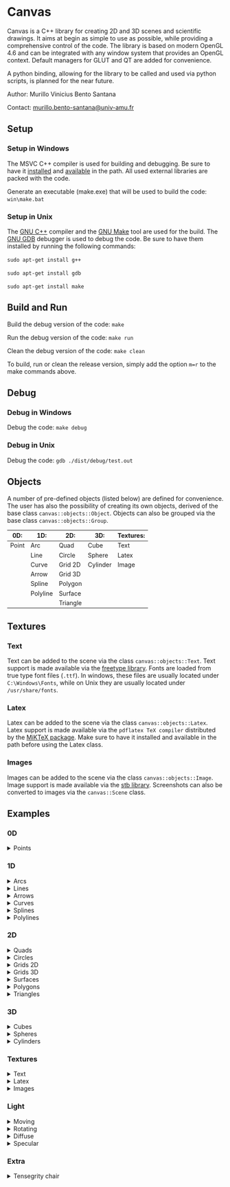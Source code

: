 # Canvas

<!-- markdownlint-disable MD010 MD024 MD033 -->

Canvas is a C++ library for creating 2D and 3D scenes and scientific drawings. It aims at begin as simple to use as possible, while providing a comprehensive control of the code. The library is based on modern OpenGL 4.6 and can be integrated with any window system that provides an OpenGL context. Default managers for GLUT and QT are added for convenience.

A python binding, allowing for the library to be called and used via python scripts, is planned for the near future.

Author: Murillo Vinicius Bento Santana

Contact: [murillo.bento-santana@univ-amu.fr](mailto:murillo.bento-santana@univ-amu.fr)

## Setup

### Setup in Windows

The MSVC C++ compiler is used for building and debugging. Be sure to have it [installed](https://visualstudio.microsoft.com/vs/community/) and [available](https://learn.microsoft.com/en-us/visualstudio/ide/reference/command-prompt-powershell?view=vs-2022) in the path. All used external libraries are packed with the code.

Generate an executable (make.exe) that will be used to build the code: `win\make.bat`

### Setup in Unix

The [GNU C++](https://gcc.gnu.org/) compiler and the [GNU Make](https://www.gnu.org/software/make/) tool are used for the build. The [GNU GDB](https://www.sourceware.org/gdb/) debugger is used to debug the code. Be sure to have them installed by running the following commands:

`sudo apt-get install g++`

`sudo apt-get install gdb`

`sudo apt-get install make`

## Build and Run

Build the debug version of the code: `make`

Run the debug version of the code: `make run`

Clean the debug version of the code: `make clean`

To build, run or clean the release version, simply add the option `m=r` to the make commands above.

## Debug

### Debug in Windows

Debug the code: `make debug`

### Debug in Unix

Debug the code: `gdb ./dist/debug/test.out`

## Objects

A number of pre-defined objects (listed below) are defined for convenience. The user has also the possibility of creating its own objects, derived of the base class `canvas::objects::Object`. Objects can also be grouped via the base class `canvas::objects::Group`.

| 0D:   | 1D:      | 2D:      | 3D:      | Textures: |
|-------|----------|----------|----------|-----------|
| Point | Arc      | Quad     | Cube     | Text      |
|       | Line     | Circle   | Sphere   | Latex     |
|       | Curve    | Grid 2D  | Cylinder | Image     |
|       | Arrow    | Grid 3D  |          |           |
|       | Spline   | Polygon  |          |           |
|       | Polyline | Surface  |          |           |
|       |          | Triangle |          |           |

## Textures

### Text

Text can be added to the scene via the class `canvas::objects::Text`. Text support is made available via the [freetype library](http://freetype.org/). Fonts are loaded from true type font files (`.ttf`). In windows, these files are usually located under `C:\Windows\Fonts`, while on Unix they are usually located under `/usr/share/fonts`.

### Latex

Latex can be added to the scene via the class `canvas::objects::Latex`. Latex support is made available via the `pdflatex TeX compiler` distributed by the [MiKTeX package](https://miktex.org/). Make sure to have it installed and available in the path before using the Latex class.

### Images

Images can be added to the scene via the class `canvas::objects::Image`. Image support is made available via the [stb library](https://github.com/nothings/stb). Screenshots can also be converted to images via the `canvas::Scene` class.

## Examples

### 0D

<details>
	<summary>Points</summary>
	<img src="test/data/tutorial/0D/points.png" height="600"/>

	//canvas
	#include "Canvas/lib/inc/Scene/Scene.hpp"
	#include "Canvas/lib/inc/Objects/0D/Point.hpp"

	void points(canvas::Scene* scene)
	{
		//data
		const unsigned n = 10;
		const float r = 1.0f / n;
		//objects
		for(unsigned i = 0; i < n; i++)
		{
			for(unsigned j = 0; j < n; j++)
			{
				const float x1 = 2 * r * j + r - 1;
				const float x2 = 2 * r * i + r - 1;
				scene->add_object(new canvas::objects::Point);
				((canvas::objects::Point*) scene->object(n * i + j))->position({x1, x2, 0});
			}
		}
	}
</details>

### 1D

<details>
	<summary>Arcs</summary>
	<img src="test/data/tutorial/1D/arcs.png" height="600"/>

	//std
	#include <cmath>

	//canvas
	#include "Canvas/lib/inc/Scene/Scene.hpp"
	#include "Canvas/lib/inc/Objects/1D/Arc.hpp"
	#include "Canvas/lib/inc/Objects/1D/Arrow.hpp"

	void arcs(canvas::Scene* scene)
	{
		//data
		const unsigned n = 10;
		const float r = 1.0f / n;
		//objects
		for(unsigned i = 0; i < n; i++)
		{
			for(unsigned j = 0; j < n; j++)
			{
				scene->add_object(new canvas::objects::Arc);
				((canvas::objects::Arc*) scene->object(n * i + j))->radius(r);
				((canvas::objects::Arc*) scene->object(n * i + j))->angle(0, 0);
				((canvas::objects::Arc*) scene->object(n * i + j))->add_arrow(0.5, true);
				((canvas::objects::Arc*) scene->object(n * i + j))->color_fill({0, 0, 1});
				((canvas::objects::Arc*) scene->object(n * i + j))->color_stroke({1, 1, 1});
				((canvas::objects::Arc*) scene->object(n * i + j))->arrow(0)->width(r / 5);
				((canvas::objects::Arc*) scene->object(n * i + j))->arrow(0)->height(r / 5);
				((canvas::objects::Arc*) scene->object(n * i + j))->angle(1, 2 * M_PI * float(n * i + j) / n / n);
				((canvas::objects::Arc*) scene->object(n * i + j))->shift({2 * r * j + r - 1, 2 * r * i + r - 1, 0});
			}
		}
	}
</details>

<details>
	<summary>Lines</summary>
	<img src="test/data/tutorial/1D/lines.png" height="600"/>

	//canvas
	#include "Canvas/lib/inc/Scene/Scene.hpp"
	#include "Canvas/lib/inc/Objects/1D/Line.hpp"
	#include "Canvas/lib/inc/Objects/1D/Arrow.hpp"

	void lines(canvas::Scene* scene)
	{
		//data
		float s = 0.90f;
		const unsigned n = 5;
		const float x1[] = {-1, +1, +1, -1};
		const float x2[] = {-1, -1, +1, +1};
		//objects
		for(unsigned i = 0; i < n; i++)
		{
			for(unsigned j = 0; j < 4; j++)
			{
				scene->add_object(new canvas::objects::Line);
				((canvas::objects::Line*) scene->object(4 * i + j))->add_arrow(0.50f, true);
				((canvas::objects::Line*) scene->object(4 * i + j))->arrow(0)->width(s / 10);
				((canvas::objects::Line*) scene->object(4 * i + j))->arrow(0)->height(s / 10);
				((canvas::objects::Line*) scene->object(4 * i + j))->point(0, {s * x1[(j + 0) % 4], s * x2[(j + 0) % 4], 0});
				((canvas::objects::Line*) scene->object(4 * i + j))->point(1, {s * x1[(j + 1) % 4], s * x2[(j + 1) % 4], 0});
			}
			s /= 2;
		}
	}
</details>

<details>
	<summary>Arrows</summary>
	<img src="test/data/tutorial/1D/arrows.png" height="600"/>

	//canvas
	#include "Canvas/lib/inc/Scene/Scene.hpp"
	#include "Canvas/lib/inc/Objects/1D/Line.hpp"
	#include "Canvas/lib/inc/Objects/1D/Arrow.hpp"

	void arrows(canvas::Scene* scene)
	{
		//objects
		canvas::objects::Line* a1 = new canvas::objects::Line;
		canvas::objects::Line* a2 = new canvas::objects::Line;
		canvas::objects::Line* a3 = new canvas::objects::Line;
		//setup
		a1->add_arrow(1, true);
		a2->add_arrow(1, true);
		a3->add_arrow(1, true);
		a1->point(0, {0, 0, 0});
		a1->point(1, {1, 0, 0});
		a2->point(0, {0, 0, 0});
		a2->point(1, {0, 1, 0});
		a3->point(0, {0, 0, 0});
		a3->point(1, {0, 0, 1});
		a1->color_stroke({1, 0, 0});
		a2->color_stroke({0, 1, 0});
		a3->color_stroke({0, 0, 1});
		//scene
		scene->add_object(a1);
		scene->add_object(a2);
		scene->add_object(a3);
	}
</details>

<details>
	<summary>Curves</summary>
	<img src="test/data/tutorial/1D/curves.png" height="600"/>

	//std
	#include <cmath>

	//canvas
	#include "Canvas/lib/inc/Scene/Scene.hpp"
	#include "Canvas/lib/inc/Objects/1D/Curve.hpp"
	#include "Canvas/lib/inc/Objects/1D/Arrow.hpp"

	void curves(canvas::Scene* scene)
	{
		//data
		const float r = 1.0f;
		const unsigned nt = 5;
		const unsigned nm = 200;
		//curve
		canvas::objects::Curve* curve = new canvas::objects::Curve;
		curve->position([r] (float s){ 
			const float v1 = r * cosf(2 * nt * M_PI * s);
			const float v2 = r * sinf(2 * nt * M_PI * s);
			return canvas::vec3(v1, v2, s);
		});
		curve->gradient([r] (float s){ 
			const float v1 = -2 * nt * M_PI * r * sinf(2 * nt * M_PI * s);
			const float v2 = +2 * nt * M_PI * r * cosf(2 * nt * M_PI * s);
			return canvas::vec3(v1, v2, 1);
		});
		curve->hessian([r] (float s){ 
			const float v1 = -4 * nt * nt * M_PI * M_PI * r * cosf(2 * nt * M_PI * s);
			const float v2 = -4 * nt * nt * M_PI * M_PI * r * sinf(2 * nt * M_PI * s);
			return canvas::vec3(v1, v2, 0);
		});
		curve->mesh(nm);
		scene->add_object(curve);
	}
</details>

<details>
	<summary>Splines</summary>
	<img src="test/data/tutorial/1D/splines.png" height="600"/>

	//canvas
	#include "Canvas/lib/inc/Scene/Scene.hpp"
	#include "Canvas/lib/inc/Objects/1D/Arrow.hpp"
	#include "Canvas/lib/inc/Objects/1D/Spline.hpp"

	void splines(canvas::Scene* scene)
	{
		//data
		const float r = 9.00e-01;
		const float s = 5.00e-01;
		canvas::objects::Spline* spline = new canvas::objects::Spline;
		//spline
		spline->mesh(100);
		spline->point(0, {+r, 0, 0});
		spline->point(1, {0, +r, 0});
		spline->add_point({-r, 0, 0});
		spline->add_point({0, -r, 0});
		spline->add_point({+r, 0, 0});
		spline->add_arrow(0.50f, true);
		spline->add_arrow(1.50f, true);
		spline->add_arrow(2.50f, true);
		spline->add_arrow(3.50f, true);
		spline->arrow(0)->width(0.10f);
		spline->arrow(1)->width(0.10f);
		spline->arrow(2)->width(0.10f);
		spline->arrow(3)->width(0.10f);
		spline->arrow(0)->height(0.10f);
		spline->arrow(1)->height(0.10f);
		spline->arrow(2)->height(0.10f);
		spline->arrow(3)->height(0.10f);
		spline->control(0, 1, {+r, +s, 0});
		spline->control(1, 0, {+s, +r, 0});
		spline->control(1, 1, {-s, +r, 0});
		spline->control(2, 0, {-r, +s, 0});
		spline->control(2, 1, {-r, -s, 0});
		spline->control(3, 0, {-s, -r, 0});
		spline->control(3, 1, {+s, -r, 0});
		spline->control(4, 0, {+r, -s, 0});
		//scene
		scene->add_object(spline);
	}
</details>

<details>
	<summary>Polylines</summary>
	<img src="test/data/tutorial/1D/polylines.png" height="600"/>

	//canvas
	#include "Canvas/lib/inc/Scene/Scene.hpp"
	#include "Canvas/lib/inc/Objects/1D/Arrow.hpp"
	#include "Canvas/lib/inc/Objects/1D/Polyline.hpp"

	void polylines(canvas::Scene* scene)
	{
		//data
		const float w = 1.00e-01;
		const float h = 1.00e-01;
		const float t = 1.00e-02;
		canvas::objects::Polyline* polyline;
		//spline
		polyline = new canvas::objects::Polyline;
		polyline->points().push_back({-w / 2, -h / 2 - t, 0});
		polyline->points().push_back({+w / 2, -h / 2 - t, 0});
		polyline->points().push_back({+w / 2, -h / 2, 0});
		polyline->points().push_back({+t / 2, -h / 2, 0});
		polyline->points().push_back({+t / 2, +h / 2, 0});
		polyline->points().push_back({+w / 2, +h / 2, 0});
		polyline->points().push_back({+w / 2, +h / 2 + t, 0});
		polyline->points().push_back({-w / 2, +h / 2 + t, 0});
		polyline->points().push_back({-w / 2, +h / 2, 0});
		polyline->points().push_back({-t / 2, +h / 2, 0});
		polyline->points().push_back({-t / 2, -h / 2, 0});
		polyline->points().push_back({-w / 2, -h / 2, 0});
		polyline->points().push_back({-w / 2, -h / 2 - t, 0});
		//arrows
		for(unsigned i = 0; i < 12; i++)
		{
			polyline->add_arrow(i + 0.5f, true);
			polyline->arrow(i)->width(2.50e-03);
			polyline->arrow(i)->height(2.50e-03);
		}
		//scene
		scene->add_object(polyline);
	}
</details>

### 2D

<details>
	<summary>Quads</summary>
	<img src="test/data/tutorial/2D/quads.png" height="600"/>

	//canvas
	#include "Canvas/lib/inc/Scene/Scene.hpp"
	#include "Canvas/lib/inc/Objects/2D/Quad.hpp"

	void quads(canvas::Scene* scene)
	{
		//data
		const unsigned n = 40;
		const float s = 2.0f / n;
		//objects
		for(unsigned i = 0; i < n; i++)
		{
			for(unsigned j = 0; j < n; j++)
			{
				scene->add_object(new canvas::objects::Quad);
				((canvas::objects::Quad*) scene->object(n * i + j))->color_fill({0, 0, 1});
				((canvas::objects::Quad*) scene->object(n * i + j))->color_stroke({1, 1, 1});
				((canvas::objects::Quad*) scene->object(n * i + j))->point(0, {(j + 0) * s - 1, (i + 0) * s - 1, 0});
				((canvas::objects::Quad*) scene->object(n * i + j))->point(1, {(j + 1) * s - 1, (i + 0) * s - 1, 0});
				((canvas::objects::Quad*) scene->object(n * i + j))->point(2, {(j + 1) * s - 1, (i + 1) * s - 1, 0});
				((canvas::objects::Quad*) scene->object(n * i + j))->point(3, {(j + 0) * s - 1, (i + 1) * s - 1, 0});
			}
		}
	}
</details>

<details>
	<summary>Circles</summary>
	<img src="test/data/tutorial/2D/circles.png" height="600"/>

	//canvas
	#include "Canvas/lib/inc/Scene/Scene.hpp"
	#include "Canvas/lib/inc/Objects/2D/Circle.hpp"

	void circles(canvas::Scene* scene)
	{
		//data
		const unsigned n = 10;
		const float r = 1.0f / n;
		//objects
		for(unsigned i = 0; i < n; i++)
		{
			for(unsigned j = 0; j < n; j++)
			{
				scene->add_object(new canvas::objects::Circle);
				((canvas::objects::Circle*) scene->object(n * i + j))->radius(0.9 * r);
				((canvas::objects::Circle*) scene->object(n * i + j))->color_fill({0, 0, 1});
				((canvas::objects::Circle*) scene->object(n * i + j))->color_stroke({1, 1, 1});
				((canvas::objects::Circle*) scene->object(n * i + j))->shift({2 * r * j + r - 1, 2 * r * i + r - 1, 0});
			}
		}
	}
</details>

<details>
	<summary>Grids 2D</summary>
	<img src="test/data/tutorial/2D/grid_2D.png" height="600"/>

	//canvas
	#include "Canvas/lib/inc/Scene/Scene.hpp"
	#include "Canvas/lib/inc/Objects/2D/Grid_2D.hpp"

	void grid_2D(canvas::Scene* scene)
	{
		//data
		const unsigned n = 10;
		const float s = 1.0f / n;
		//objects
		for(unsigned i = 0; i < n; i++)
		{
			for(unsigned j = 0; j < n; j++)
			{
				const float x1 = 2 * j * s - 1 + s;
				const float x2 = 2 * i * s - 1 + s;
				scene->add_object(new canvas::objects::Grid_2D);
				((canvas::objects::Grid_2D*) scene->object(n * i + j))->scale(0.5 * s);
				((canvas::objects::Grid_2D*) scene->object(n * i + j))->shift({x1, x2, 0});
				((canvas::objects::Grid_2D*) scene->object(n * i + j))->color_fill({0, 0, 1});
				((canvas::objects::Grid_2D*) scene->object(n * i + j))->color_stroke({1, 1, 1});
			}
		}
	}
</details>

<details>
	<summary>Grids 3D</summary>
	<img src="test/data/tutorial/2D/grid_3D.png" height="600"/>

	//canvas
	#include "Canvas/lib/inc/Scene/Scene.hpp"
	#include "Canvas/lib/inc/Objects/2D/Grid_3D.hpp"

	void grid_3D(canvas::Scene* scene)
	{
		//data
		const unsigned n = 10;
		const float s = 1.0f / n;
		//objects
		for(unsigned i = 0; i < n; i++)
		{
			for(unsigned j = 0; j < n; j++)
			{
				const float x1 = 2 * j * s - 1 + s;
				const float x2 = 2 * i * s - 1 + s;
				scene->add_object(new canvas::objects::Grid_3D);
				((canvas::objects::Grid_3D*) scene->object(n * i + j))->scale(0.5 * s);
				((canvas::objects::Grid_3D*) scene->object(n * i + j))->shift({x1, x2, 0});
				((canvas::objects::Grid_3D*) scene->object(n * i + j))->color_fill({0, 0, 1});
				((canvas::objects::Grid_3D*) scene->object(n * i + j))->color_stroke({1, 1, 1});
			}
		}
	}
</details>

<details>
	<summary>Surfaces</summary>
	<img src="test/data/tutorial/2D/surfaces.png" height="600"/>

	//canvas
	#include "Canvas/lib/inc/Scene/Scene.hpp"
	#include "Canvas/lib/inc/Objects/2D/Surface.hpp"

	void surfaces(canvas::Scene* scene)
	{
		//data
		canvas::objects::Surface* surface = new canvas::objects::Surface;
		//surface
		surface->mesh(0, 100);
		surface->mesh(1, 100);
		surface->domain(0, 0, -1);
		surface->domain(0, 1, +1);
		surface->domain(1, 0, -1);
		surface->domain(1, 1, +1);
		surface->color_fill({0, 0, 1});
		surface->position([] (float s1, float s2) { 
			const float r = 4 * M_PI * sqrtf(s1 * s1 + s2 * s2);
			return canvas::vec3(s1, s2, fabsf(r) < 1e-5 ? 1 : sinf(r) / r); 
		});
		//light
		scene->light().position({0, 0, 2});
		scene->light().update_shaders();
		//scene
		scene->add_object(surface);
	}
</details>

<details>
	<summary>Polygons</summary>
	<img src="test/data/tutorial/2D/polygons.png" height="600"/>

	//canvas
	#include "Canvas/lib/inc/Scene/Scene.hpp"
	#include "Canvas/lib/inc/Objects/2D/Polygon.hpp"

	void polygons(canvas::Scene* scene)
	{
		//data
		canvas::objects::Polygon* polygon = new canvas::objects::Polygon;
		//polygon
		polygon->loops().push_back( 4);
		polygon->loops().push_back( 8);
		polygon->loops().push_back(12);
		polygon->loops().push_back(16);
		polygon->loops().push_back(20);
		polygon->color_fill({0, 0, 1});
		polygon->points().push_back({-3, -3});
		polygon->points().push_back({+3, -3});
		polygon->points().push_back({+3, +3});
		polygon->points().push_back({-3, +3});
		polygon->points().push_back({-2, -2});
		polygon->points().push_back({-2, -1});
		polygon->points().push_back({-1, -1});
		polygon->points().push_back({-1, -2});
		polygon->points().push_back({+1, -2});
		polygon->points().push_back({+1, -1});
		polygon->points().push_back({+2, -1});
		polygon->points().push_back({+2, -2});
		polygon->points().push_back({+1, +1});
		polygon->points().push_back({+1, +2});
		polygon->points().push_back({+2, +2});
		polygon->points().push_back({+2, +1});
		polygon->points().push_back({-2, +1});
		polygon->points().push_back({-2, +2});
		polygon->points().push_back({-1, +2});
		polygon->points().push_back({-1, +1});
		//scene
		scene->add_object(polygon);
	}
</details>

<details>
	<summary>Triangles</summary>
	<img src="test/data/tutorial/2D/triangles.png" height="600"/>

	//canvas
	#include "Canvas/lib/inc/Scene/Scene.hpp"
	#include "Canvas/lib/inc/Objects/2D/Triangle.hpp"

	void triangles(canvas::Scene* scene)
	{
		//data
		const unsigned n = 10;
		const float r = 1.0f / n;
		//objects
		for(unsigned i = 0; i < n; i++)
		{
			for(unsigned j = 0; j < n; j++)
			{
				scene->add_object(new canvas::objects::Triangle);
				((canvas::objects::Triangle*) scene->object(n * i + j))->scale(r);
				((canvas::objects::Triangle*) scene->object(n * i + j))->color_fill({0, 0, 1});
				((canvas::objects::Triangle*) scene->object(n * i + j))->point(0, {-1, -1, 0});
				((canvas::objects::Triangle*) scene->object(n * i + j))->point(1, {+1, -1, 0});
				((canvas::objects::Triangle*) scene->object(n * i + j))->point(2, {+0, +1, 0});
				((canvas::objects::Triangle*) scene->object(n * i + j))->shift({2 * r * j + r - 1, 2 * r * i + r - 1, 0});
			}
		}
	}
</details>

### 3D

<details>
	<summary>Cubes</summary>
	<img src="test/data/tutorial/3D/cubes.png" height="600"/>

	//canvas
	#include "Canvas/lib/inc/Scene/Scene.hpp"
	#include "Canvas/lib/inc/Objects/3D/Cube.hpp"

	void cubes(canvas::Scene* scene)
	{
		//data
		const unsigned n = 10;
		const float s = 1.0f / n;
		//objects
		for(unsigned i = 0; i < n; i++)
		{
			for(unsigned j = 0; j < n; j++)
			{
				const float x1 = 2 * j * s - 1 + s;
				const float x2 = 2 * i * s - 1 + s;
				scene->add_object(new canvas::objects::Cube);
				((canvas::objects::Cube*) scene->object(n * i + j))->scale(s);
				((canvas::objects::Cube*) scene->object(n * i + j))->shift({x1, x2, 0});
				((canvas::objects::Cube*) scene->object(n * i + j))->color_fill({0.0f, 0.0f, 1.0f});
				((canvas::objects::Cube*) scene->object(n * i + j))->color_stroke({1.0f, 1.0f, 1.0f});
			}
		}
	}
</details>

<details>
	<summary>Spheres</summary>
	<img src="test/data/tutorial/3D/spheres.png" height="600"/>

	//canvas
	#include "Canvas/lib/inc/Scene/Scene.hpp"
	#include "Canvas/lib/inc/Objects/3D/Sphere.hpp"

	void spheres(canvas::Scene* scene)
	{
		//data
		const unsigned n = 10;
		const float s = 1.0f / n;
		//objects
		for(unsigned i = 0; i < n; i++)
		{
			for(unsigned j = 0; j < n; j++)
			{
				const float x1 = 2 * j * s - 1 + s;
				const float x2 = 2 * i * s - 1 + s;
				scene->add_object(new canvas::objects::Sphere);
				((canvas::objects::Sphere*) scene->object(n * i + j))->scale(s);
				((canvas::objects::Sphere*) scene->object(n * i + j))->shift({x1, x2, 0});
				((canvas::objects::Sphere*) scene->object(n * i + j))->color_fill({0.0f, 0.0f, 1.0f});
				((canvas::objects::Sphere*) scene->object(n * i + j))->color_stroke({1.0f, 1.0f, 1.0f});
			}
		}
	}
</details>

<details>
	<summary>Cylinders</summary>
	<img src="test/data/tutorial/3D/cylinders.png" height="600"/>

	//canvas
	#include "Canvas/lib/inc/Scene/Scene.hpp"
	#include "Canvas/lib/inc/Objects/3D/Cylinder.hpp"

	void cylinders(canvas::Scene* scene)
	{
		//data
		const unsigned n = 10;
		const float s = 1.0f / n;
		//objects
		for(unsigned i = 0; i < n; i++)
		{
			for(unsigned j = 0; j < n; j++)
			{
				const float x1 = 2 * j * s - 1 + s;
				const float x2 = 2 * i * s - 1 + s;
				scene->add_object(new canvas::objects::Cylinder);
				((canvas::objects::Cylinder*) scene->object(n * i + j))->scale(s / 2);
				((canvas::objects::Cylinder*) scene->object(n * i + j))->shift({x1, x2, 0});
				((canvas::objects::Cylinder*) scene->object(n * i + j))->color_fill({0.0f, 0.0f, 1.0f});
				((canvas::objects::Cylinder*) scene->object(n * i + j))->color_stroke({1.0f, 1.0f, 1.0f});
			}
		}
	}
</details>

### Textures

<details>
	<summary>Text</summary>
	<img src="test/data/tutorial/Images/text.png" height="600"/>

	//canvas
	#include "Canvas/lib/inc/Scene/Scene.hpp"
	#include "Canvas/lib/inc/Objects/2D/Quad.hpp"
	#include "Canvas/lib/inc/Objects/Image/Text.hpp"

	//static
	static const float x[] = {-1, -1, +1, -1, +1, +1, -1, +1};
	static const char* c[] = {"A", "B", "C", "D", "E", "F", "G", "H"};
	static const char* a[] = {"NE", "NW", "SW", "SE", "SW", "SE", "NE", "NW"};

	void text(canvas::Scene* scene)
	{
		//fonts
		scene->add_font("times");
		//objects
		canvas::objects::Quad* quad;
		canvas::objects::Text* text[9];
		for(unsigned i = 0; i < 9; i++)
		{
			scene->add_object(text[i] = new canvas::objects::Text);
		}
		scene->add_object(quad = new canvas::objects::Quad);
		//quad
		quad->fill(false);
		quad->point(0, {-1, -1, 0});
		quad->point(1, {+1, -1, 0});
		quad->point(2, {+1, +1, 0});
		quad->point(3, {-1, +1, 0});
		//text
		text[4]->size(0.2f);
		text[4]->anchor("CC");
		text[4]->position({0, 0, 0});
		text[4]->color_fill({0, 1, 0});
		for(unsigned i = 0; i < 4; i++)
		{
			text[i + 0]->size(0.2f);
			text[i + 5]->size(0.2f);
			text[i + 0]->text(c[i + 0]);
			text[i + 5]->text(c[i + 4]);
			text[i + 0]->anchor(a[i + 0]);
			text[i + 5]->anchor(a[i + 4]);
			text[i + 0]->color_fill({0, 0, 1});
			text[i + 5]->color_fill({1, 0, 0});
			text[i + 0]->position({x[2 * i + 0], x[2 * i + 1], 0});
			text[i + 5]->position({x[2 * i + 0], x[2 * i + 1], 0});
		}
		text[4]->text("this is a\nmulti-\vline\ntext\twith tab");
	}
</details>

<details>
	<summary>Latex</summary>
	<img src="test/data/tutorial/Images/latex.png" height="600"/>

	//canvas
	#include "Canvas/lib/inc/Scene/Scene.hpp"
	#include "Canvas/lib/inc/Objects/Image/Latex.hpp"

	void latex(canvas::Scene* scene)
	{
		//data
		char source[200];
		canvas::objects::Latex* latex;
		//images
		for(unsigned i = 0; i < 12; i++)
		{
			sprintf(source, "$ \\int_{0}^{L} %c_{%d} dx $", i + 65, i);
			scene->add_latex(source);
		}
		//objects
		for(unsigned i = 0; i < 4; i++)
		{
			for(unsigned j = 0; j < 3; j++)
			{
				latex = new canvas::objects::Latex;
				latex->size(0.15);
				latex->anchor("SW");
				latex->index(3 * i + j);
				latex->shift({2 * float(i) / 4 - 1, 2 * float(j) / 3 - 1, 0});
				scene->add_object(latex);
			}
		}
	}
</details>

<details>
	<summary>Images</summary>
	<img src="test/data/tutorial/Images/images.png" height="600"/>

	//canvas
	#include "Canvas/lib/inc/Scene/Scene.hpp"
	#include "Canvas/lib/inc/Objects/Image/Image.hpp"

	void images(canvas::Scene* scene)
	{
		//data
		char path[200];
		const unsigned ni = 10;
		canvas::objects::Image* image;
		//images
		for(unsigned i = 0; i < 12; i++)
		{
			sprintf(path, "data/images/wizard-%d.png", i % ni);
			scene->add_image(path);
		}
		//objects
		for(unsigned i = 0; i < 4; i++)
		{
			for(unsigned j = 0; j < 3; j++)
			{
				image = new canvas::objects::Image;
				image->size(0.5);
				image->anchor("CC");
				image->index(3 * i + j);
				image->shift({(2 * float(i) + 1) / 4 - 1, (2 * float(j) + 1) / 3 - 1, 0});
				scene->add_object(image);
			}
		}
	}
</details>

### Light

<details>
	<summary>Moving</summary>
	<img src="test/data/tutorial/Light/light_1.gif" height="600"/>
</details>

<details>
	<summary>Rotating</summary>
	<img src="test/data/tutorial/Light/light_2.gif" height="600"/>
</details>

<details>
	<summary>Diffuse</summary>
	<img src="test/data/tutorial/Light/light_3.gif" height="600"/>
</details>

<details>
	<summary>Specular</summary>
	<img src="test/data/tutorial/Light/light_4.gif" height="600"/>
</details>

### Extra

<details>
	<summary>Tensegrity chair</summary>
	<img src="test/data/tutorial/Extra/tensegrity_chair.png" height="600"/>

	//std
	#include <cmath>

	//canvas
	#include "Canvas/lib/inc/Objects/1D/Line.hpp"
	#include "Canvas/lib/inc/Objects/3D/Cube.hpp"
	#include "Canvas/lib/inc/Objects/1D/Arrow.hpp"
	#include "Canvas/lib/inc/Objects/3D/Cylinder.hpp"
	#include "Canvas/lib/inc/Objects/Image/Latex.hpp"

	//data
	static const unsigned nc = 3;
	static const float e = 5.50e-02;
	static const float tr = 4.00e-03;
	static const float tc = 1.00e-02;
	static const float Rr = 1.00e-01;
	static const float Ht = 3.00e-01;
	static const float Hc = 1.50e-01;
	static const float Hr = (Ht + Hc) / 2;

	static void rigid(canvas::Scene* scene)
	{
		//data
		canvas::objects::Cube* links[4];
		canvas::objects::Cylinder* bases[2];
		const canvas::vec3 s2(e - tc / 2, tc, tc);
		const canvas::vec3 s1(tc, tc, Hr + tc / 2);
		const canvas::vec3 x1(e, 0, Hr / 2 + tc / 4 + tr);
		const canvas::vec3 x2(e / 2 - tc / 4, 0, Hr + tr);
		for(unsigned i = 0; i < 4; i++) links[i] = new canvas::objects::Cube;
		for(unsigned i = 0; i < 2; i++) bases[i] = new canvas::objects::Cylinder;
		//bases
		for(unsigned i = 0; i < 2; i++)
		{
			bases[i]->radius(Rr);
			bases[i]->height(tr);
			bases[i]->color_fill({0, 0, 1});
			bases[i]->shift({0, 0, tr / 2});
			scene->add_object(bases[i]);
		}
		//links
		for(unsigned i = 0; i < 2; i++)
		{
			links[i + 0]->color_fill({0, 0, 1});
			links[i + 2]->color_fill({0, 0, 1});
			links[i + 0]->sizes(i == 0 ? s1 : s2);
			links[i + 2]->sizes(i == 0 ? s1 : s2);
			links[i + 0]->shift(i == 0 ? x1 : x2);
			links[i + 2]->shift(i == 0 ? x1 : x2);
			scene->add_object(links[i + 0]);
			scene->add_object(links[i + 2]);
		}
		//upper
		canvas::objects::Object* upper[] = {bases[1], links[2], links[3]};
		for(canvas::objects::Object* object : upper)
		{
			object->rotate({0, 0, tr / 2}, {0, 0, M_PI});
			object->rotate({0, 0, tr / 2}, {M_PI, 0, 0});
			object->shift({0, 0, Ht + tr});
		}
	}
	static void cables(canvas::Scene* scene)
	{
		//data
		canvas::objects::Line* cables[nc + 1];
		for(unsigned i = 0; i <= nc; i++) cables[i] = new canvas::objects::Line;
		//cables
		for(unsigned i = 0; i <= nc; i++)
		{
			if(i == nc)
			{
				cables[i]->point(0, {0, 0, Hr - tc / 2 + tr});
				cables[i]->point(1, {0, 0, Ht - Hr + tc / 2 + tr});
			}
			else
			{
				cables[i]->point(0, {Rr * cosf(2 * M_PI * i / nc), Rr * sinf(2 * M_PI * i / nc), tr});
				cables[i]->point(1, {Rr * cosf(2 * M_PI * i / nc), Rr * sinf(2 * M_PI * i / nc), Ht + tr});
			}
			cables[i]->color_stroke({0, 1, 0});
			scene->add_object(cables[i]);
		}
	}
	static void labels(canvas::Scene* scene)
	{
		//latex
		scene->add_latex("$ e_r $");
		scene->add_latex("$ H_c $");
		scene->add_latex("$ H_t $");
		scene->add_latex("$ H_r $");
		scene->add_latex("$ R_r $");
		//data
		canvas::objects::Latex* labels[5];
		const canvas::Anchor a[] = {"SC", "CE", "CW", "CW", "NC"};
		for(unsigned i = 0; i < 5; i++) labels[i] = new canvas::objects::Latex;
		const canvas::vec3 x[] = {
			{e / 2, 0, tr + Hr + 3 * tc / 2}, 
			{-tc, 0, Ht / 2 + tr}, 
			{Rr + tc, 0, Ht / 2 + tr}, 
			{e + 3 * tc / 2, 0, Hr / 2}, 
			{Rr / 2, 0, -tc}
		};
		//labels
		for(unsigned i = 0; i < 5; i++)
		{
			labels[i]->index(i);
			labels[i]->size(Rr / 8);
			labels[i]->anchor(a[i]);
			labels[i]->position(x[i]);
			labels[i]->color_fill({1, 0, 0});
			labels[i]->direction(1, {0, 0, 1});
			scene->add_object(labels[i]);
		}
	}
	static void guides(canvas::Scene* scene)
	{
		//data
		canvas::objects::Line* guides[5];
		const canvas::vec3 x[] = {
			{-tc, 0, Hr - tc / 2 + tr}, {-tc, 0, Ht - Hr + tc / 2 + tr},
			{0, 0, tr + Hr + 3 * tc / 2}, {e, 0, tr + Hr + 3 * tc / 2},
			{Rr + tc, 0, tr}, {Rr + tc, 0, tr + Ht},
			{e + 3 * tc / 2, 0, tr}, {e + 3 * tc / 2, 0, tr + Hr},
			{0, 0, -tc}, {Rr, 0, -tc}
		};
		for(unsigned i = 0; i < 5; i++) guides[i] = new canvas::objects::Line;
		//arrows
		for(unsigned i = 0; i < 5; i++)
		{
			guides[i]->add_arrow(1, true);
			guides[i]->add_arrow(0, false);
			guides[i]->arrow(0)->height(tc);
			guides[i]->arrow(1)->height(tc);
			guides[i]->arrow(0)->width(0.0f);
			guides[i]->arrow(1)->width(0.0f);
			guides[i]->point(0, x[2 * i + 0]);
			guides[i]->point(1, x[2 * i + 1]);
			guides[i]->color_stroke({1, 0, 0});
			scene->add_object(guides[i]);
		}
	}

	void tensegrity_chair(canvas::Scene* scene)
	{
		rigid(scene);
		cables(scene);
		labels(scene);
		guides(scene);
		scene->camera().rotation({M_PI_2, 0, 0});
	}
</details>
